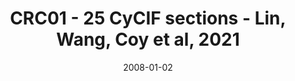 ---
title: CRC01 - 25 CyCIF sections - Lin, Wang, Coy et al, 2021
image: https://www.cycif.org/assets/img/lin-wang-coy-2021/crc-case-1-ffpe-cycif.jpg
date: '2008-01-02'
minerva_link: https://www.cycif.org/data/lin-wang-coy-2021/osd-crc-case-1-ffpe-cycif.html
info_link: null
show_page_link: false
---